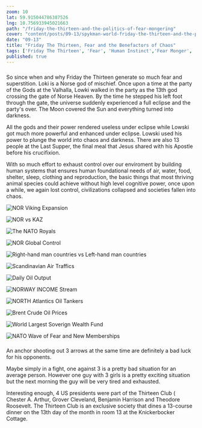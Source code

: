 ```yaml
--- 
zoom: 10
lat: 59.915044786387526   
lng: 10.756933945021663
path: "/friday-the-thirteen-and-the-politics-of-fear-mongering"
cover: "content/posts/09-13/spykman-world-friday-the-thirteen-and-the-politics-of-fear-mongering.jpg"
date: "09-13"
title: "Friday The Thirteen, Fear and the Benefactors of Chaos"
tags: ['Friday The Thirteen', 'Fear', 'Human Instinct','Fear Monger', 'Spykman World', 'Nicholas Spykman']    
published: true
---
```


### 
So since when and why Friday the Thirteen generate so much fear and superstition. Loki is a Norse god of mischief. Once upon a time at the party of the Gods at the Valhalla, Lowki walked in the party as the 13th god crossing the gate of Norse Heaven. By the time he stepped his left foot through the gate, the universe suddenly experienced a full eclipse and the party's over. The Moon covered the Sun and everything turned into darkness. 

All the gods and their power rendered useless under eclipse while Lowski got much more powerful and enhanced under eclipse. Lowski used his power to plunge the world into chaos and darkness. There are also 13 people at the Last Supper, the final meal that Jesus shared with his Apostle before his crucifixion. 

With so much effort to exhaust control over our enviroment by building human systems that ensures human foundational needs of air, water, food, shelter, sleep, clothing and reproduction, the basic things that most thriving animal species could achieve without high level cognitive power, once upon a while, we again lost control, civilizations collapsed and societies fallen into chaos.  



![NOR Viking Expansion](https://storage.googleapis.com/spykman-world/NOR_Viking_Expansion.png)

![NOR vs KAZ](https://storage.googleapis.com/spykman-world/NOR_vs_KAZ.png)
 
![The NATO Royals](https://storage.googleapis.com/spykman-world/nato-royals.png)

![NOR Global Control](https://storage.googleapis.com/spykman-world/NOR_Global_Control.png)

![Right-hand man countries vs Left-hand man countries](https://storage.googleapis.com/spykman-world/left-hand-countries_vs_right-hand-countries.png)

![Scandinavian Air Traffics](https://storage.googleapis.com/spykman-world/Scandinavian_Air_Traffics.png)

![Daily Oil Output](https://storage.googleapis.com/spykman-world/daily_oil_output_norway_vs_opec.png)

![NORWAY INCOME Stream](https://storage.googleapis.com/spykman-world/norway_oil_income.png)

![NORTH Atlantics Oil Tankers](https://storage.googleapis.com/spykman-world/north-atlantics-oil-tankers.png)

![Brent Crude Oil Prices](https://storage.googleapis.com/spykman-world/crude-oil-brent-historical-prices.png)

![World Largest Soverign Wealth Fund](https://storage.googleapis.com/spykman-world/world-largest-soverign-wealth-funds.png)

![NATO Wave of Fear and New Memberships](https://storage.googleapis.com/spykman-world/wave_of_fear_and_NATO_new_memberships.png)

### 



An anchor shooting out 3 arrows at the same time are definitely a bad luck for his opponents. 

Maybe simply in a fight, one against 3 is a pretty bad situation for an average person. However one guy with 3 girls is a pretty exciting situation but the next morning the guy will be very tired and exhausted. 

Interesting enough, 4 US presidents were part of the Thirteen Club ( Chester A. Arthur, Grover Cleveland, Benjamin Harrison and Theodore Roosevelt.  The Thirteen Club is an exclusive society that dines a 13-course dinner on the 13th day of the month in room 13 at the Knickerbocker Cottage. 
